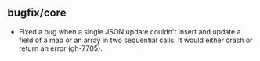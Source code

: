 ## bugfix/core

* Fixed a bug when a single JSON update couldn't insert and update a field of a map or
  an array in two sequential calls. It would either crash or return an error (gh-7705).
